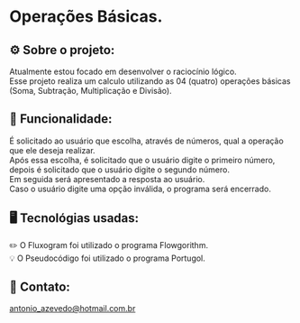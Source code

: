 # Operações Básicas.

## ⚙️ Sobre o projeto:
Atualmente estou focado em desenvolver o raciocínio lógico.<br>
Esse projeto realiza um calculo utilizando as 04 (quatro) operações básicas (Soma, Subtração, Multiplicação e Divisão).

## 📐 Funcionalidade:
É solicitado ao usuário que escolha, através de números, qual a operação que ele deseja realizar.<br>
Após essa escolha, é solicitado que o usuário digite o primeiro número, depois é solicitado que o usuário digite o segundo número.<br>
Em seguida será apresentado a resposta ao usuário.<br>
Caso o usuário digite uma opção inválida, o programa será encerrado.<br>

## 🖥️ Tecnológias usadas:
✏️ O Fluxogram foi utilizado o programa Flowgorithm.<br>
💡  O Pseudocódigo foi utilizado o programa Portugol.

## 📧 Contato:
antonio_azevedo@hotmail.com.br
